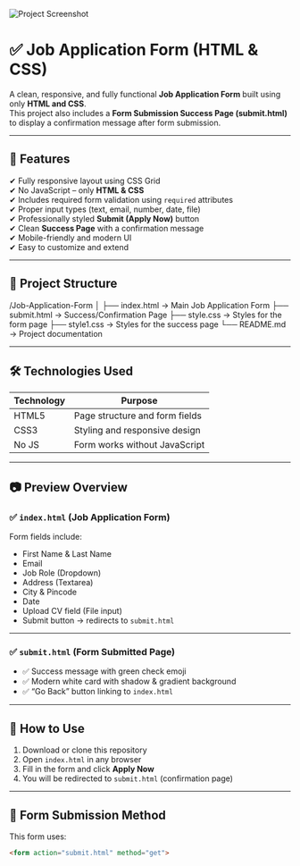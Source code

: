 
![Project Screenshot](<img width="1298" height="629" alt="Screenshot (156)" src="https://github.com/user-attachments/assets/90b9807c-8b32-4684-ac0d-fc64807d248b" />
)



# ✅ Job Application Form (HTML & CSS)

A clean, responsive, and fully functional **Job Application Form** built using only **HTML and CSS**.  
This project also includes a **Form Submission Success Page (submit.html)** to display a confirmation message after form submission.

---

## 📌 Features

✔ Fully responsive layout using CSS Grid  
✔ No JavaScript – only **HTML & CSS**  
✔ Includes required form validation using `required` attributes  
✔ Proper input types (text, email, number, date, file)  
✔ Professionally styled **Submit (Apply Now)** button  
✔ Clean **Success Page** with a confirmation message  
✔ Mobile-friendly and modern UI  
✔ Easy to customize and extend

---

## 📁 Project Structure

/Job-Application-Form
│
├── index.html → Main Job Application Form
├── submit.html → Success/Confirmation Page
├── style.css → Styles for the form page
├── style1.css → Styles for the success page
└── README.md → Project documentation


---

## 🛠 Technologies Used

| Technology | Purpose |
|------------|---------|
| HTML5      | Page structure and form fields |
| CSS3       | Styling and responsive design |
| No JS      | Form works without JavaScript |

---

## 📷 Preview Overview

### ✅ `index.html` (Job Application Form)

Form fields include:
- First Name & Last Name  
- Email  
- Job Role (Dropdown)  
- Address (Textarea)  
- City & Pincode  
- Date  
- Upload CV field (File input)  
- Submit button → redirects to `submit.html`

---

### ✅ `submit.html` (Form Submitted Page)

- ✅ Success message with green check emoji  
- ✅ Modern white card with shadow & gradient background  
- ✅ “Go Back” button linking to `index.html`

---

## 🚀 How to Use

1. Download or clone this repository  
2. Open `index.html` in any browser  
3. Fill in the form and click **Apply Now**  
4. You will be redirected to `submit.html` (confirmation page)

---

## 📌 Form Submission Method

This form uses:

```html
<form action="submit.html" method="get">
